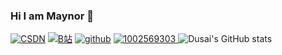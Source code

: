 
### Hi I am Maynor 👋
<a href="https://blog.csdn.net/xianyu120"> <img src="https://img.shields.io/badge/csdn-博客-purple.svg" alt="CSDN" /></a> 
<a href="https://space.bilibili.com/399102586"> <img src="https://img.shields.io/badge/bilibili-%E8%A7%86%E9%A2%91-black.svg" alt="B站" /></a> 
 <a href="https://github.com/xianyu110"> <img src="https://img.shields.io/badge/github-github-yellow.svg" alt="github" /></a> 
     <a href="#QQ">
        <img src="https://img.shields.io/badge/QQ:1002569303-green.svg" alt="1002569303" />
    </a>
![Dusai's GitHub stats](https://github-readme-stats.vercel.app/api?username=xianyu110)


<!--
**xianyu110/xianyu110** is a ✨ _special_ ✨ repository because its `README.md` (this file) appears on your GitHub profile.
![dbfebcde6180edfa1f54b11cd8abfd8](https://user-images.githubusercontent.com/53889513/229277183-22cc889d-6b2a-446a-b3a4-e009258bd2c3.jpg)
![20211020194337](https://user-images.githubusercontent.com/53889513/229345151-dc3134ea-9dc5-4569-bb83-063d5b1fb7c4.png)

Here are some ideas to get you started:

- 🔭 I’m currently working on ...
- 🌱 I’m currently learning ...
- 👯 I’m looking to collaborate on ...
- 🤔 I’m looking for help with ...
- 💬 Ask me about ...
- 📫 How to reach me: ...
- 😄 Pronouns: ...
- ⚡ Fun fact: ...
-->
